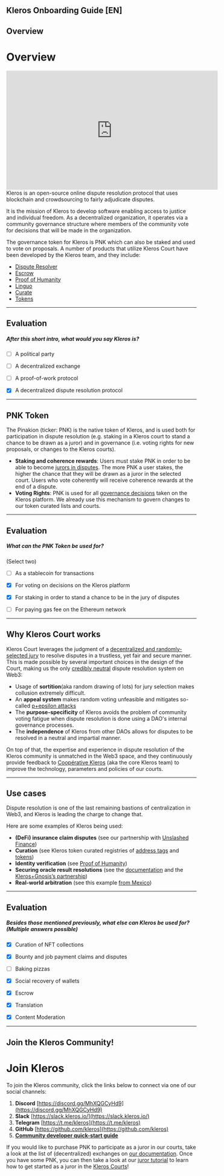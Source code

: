 ## Kleros Onboarding Guide [EN]


## Overview

# **Overview**
<div align="center">
<iframe width="560" height="315" src="https://www.youtube.com/embed/wZZ2ipS-jZw" title="YouTube video player" frameborder="0" allow="accelerometer; autoplay; clipboard-write; encrypted-media; gyroscope; picture-in-picture" allowfullscreen></iframe>
</div>
Kleros is an open-source online dispute resolution protocol that uses blockchain and crowdsourcing to fairly adjudicate disputes.

It is the mission of Kleros to develop software enabling access to justice and individual freedom. As a decentralized organization, it operates via a community governance structure where members of the community vote for decisions that will be made in the organization. 

The governance token for Kleros is PNK which can also be staked and used to vote on proposals. A number of products that utilize Kleros Court have been developed by the Kleros team, and they include:

* [Dispute Resolver](https://resolve.kleros.io)
* [Escrow](https://escrow.kleros.io)
* [Proof of Humanity](https://www.proofofhumanity.id/)
* [Linguo](https://linguo.kleros.io/)
* [Curate](https://curate.kleros.io/)
* [Tokens](https://tokens.kleros.io/)

    


---
## Evaluation





##### After this short intro, what would you say Kleros is?  
     
- [ ]  A political party
- [ ]  A decentralized exchange
- [ ]  A proof-of-work protocol
- [x]  A decentralized dispute resolution protocol

    


---
## PNK Token

The Pinakion (ticker: PNK) is the native token of Kleros, and is used both for participation in dispute resolution (e.g. staking in a Kleros court to stand a chance to be drawn as a juror) and in governance (i.e. voting rights for new proposals, or changes to the Kleros courts).
* **Staking and coherence rewards**: Users must stake PNK in order to be able to become [jurors in disputes](https://kleros.gitbook.io/docs/products/court/kleros-juror-tutorial). The more PNK a user stakes, the higher the chance that they will be drawn as a juror in the selected court. Users who vote coherently will receive coherence rewards at the end of a dispute.
* **Voting Rights**: PNK is used for all [governance decisions](https://kleros.gitbook.io/docs/governance) taken on the Kleros platform. We already use this mechanism to govern changes to our token curated lists and courts.

    


---
## Evaluation





##### What can the PNK Token be used for?
(Select two)  
     
- [ ]  As a stablecoin for transactions
- [x]  For voting on decisions on the Kleros platform
- [x]  For staking in order to stand a chance to be in the jury of disputes
- [ ]  For paying gas fee on the Ethereum network

    


---
## Why Kleros Court works

Kleros Court leverages the judgment of a [decentralized and randomly-selected jury](https://blog.kleros.io/is-kleros-a-fair-dispute-resolution-system/) to resolve disputes in a trustless, yet fair and secure manner. This is made possible by several important choices in the design of the Court, making us the only [credibly neutral](https://kleros.gitbook.io/docs/products/court/kleros-and-credible-neutrality) dispute resolution system on Web3:
- Usage of **sortition**(aka random drawing of lots) for jury selection makes collusion extremely difficult.
- An **appeal system** makes random voting unfeasible and mitigates so-called [p+epsilon attacks](https://blog.ethereum.org/2015/01/28/p-epsilon-attack/)
- The **purpose-specificity** of Kleros avoids the problem of community voting fatigue when dispute resolution is done using a DAO's internal governance processes.
- The **independence** of Kleros from other DAOs allows for disputes to be resolved in a neutral and impartial manner.

On top of that, the expertise and experience in dispute resolution of the Kleros community is unmatched in the Web3 space, and they continuously provide feedback to [Coopérative Kleros](https://kleros.io/coop/) (aka the core Kleros team) to improve the technology, parameters and policies of our courts.

    


---
## Use cases

Dispute resolution is one of the last remaining bastions of centralization in Web3, and Kleros is leading the charge to change that.

Here are some examples of Kleros being used:
* **(DeFi) insurance claim disputes** (see our partnership with [Unslashed Finance](https://blog.kleros.io/welcome-to-decentralized-insurance-kleros-x-unslashed-finance/))
* **Curation** (see Kleros token curated registries of [address tags](https://blog.kleros.io/the-kleros-decentralized-tag-registry-a-proof-of-concept-for-securing-web3/) and [tokens](https://blog.kleros.io/tokens-by-kleros-securing-uniswap-with-decentralized-lists/))
* **Identity verification** (see [Proof of Humanity](https://www.proofofhumanity.id/)) 
* **Securing oracle result resolutions** (see the [documentation](https://kleros.gitbook.io/docs/integrations/types-of-integrations/how-to-use-reality.eth-+-kleros-as-an-oracle) and the [Kleros+Gnosis’s partnership](https://blog.kleros.io/kleros-x-safesnap/))
* **Real-world arbitration** (see this example [from Mexico](https://blog.kleros.io/how-to-enforce-blockchain-dispute-resolution-in-court-the-kleros-case-in-mexico/))

    


---
## Evaluation





##### Besides those mentioned previously, what else can Kleros be used for? (Multiple answers possible)  
     
- [x]  Curation of NFT collections
- [x]  Bounty and job payment claims and disputes
- [ ]  Baking pizzas
- [x]  Social recovery of wallets
- [x]  Escrow
- [x]  Translation
- [x]  Content Moderation

    


---
## Join the Kleros Community!

# **Join Kleros**

To join the Kleros community, click the links below to connect via one of our social channels:

1. **Discord** [https://discord.gg/MhXQGCyHd9](https://discord.gg/MhXQGCyHd9)
2. **Slack** [https://slack.kleros.io/](https://slack.kleros.io/)
3. **Telegram** [https://t.me/kleros](https://t.me/kleros)
4. **GitHub** [https://github.com/kleros](https://github.com/kleros)
5. **[Community developer quick-start guide](https://kleros.notion.site/kleros/Kleros-Developer-Notes-4cf727f984054a93bb718ff8dc56eaa7)** 

If you would like to purchase PNK to participate as a juror in our courts, take a look at the list of (decentralized) exchanges on [our documentation](https://kleros.gitbook.io/docs/pnk-token). Once you have some PNK, you can then take a look at our [juror tutorial](https://kleros.gitbook.io/docs/products/court/kleros-juror-tutorial) to learn how to get started as a juror  in the [Kleros Courts](https://court.kleros.io)!

    

